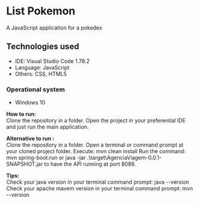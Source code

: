 # List Pokemon
A JavaScript application for a pokedex

## Technologies used
- IDE: Visual Studio Code 1.78.2
- Language: JavaScript
- Others: CSS, HTML5

### Operational system
- Windows 10

**How to run:**<br>
Clone the repository in a folder.
Open the project in your preferential IDE and just run the main application.

**Alternative to run :**<br>
Clone the repository in a folder.
Open a terminal or command prompt at your cloned project folder.
Execute: mvn clean install
Run the command: mvn spring-boot:run or java -jar .\target\AgenciaViagem-0.0.1-SNAPSHOT.jar to have the API running at port 8089.

**Tips:**<br>
Check your java version in your terminal command prompt: java --version
Check your apache mavem version in your terminal command prompt: mvn --version
